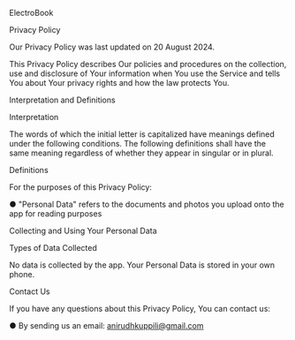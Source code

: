 ElectroBook

Privacy Policy

Our Privacy Policy was last updated on 20 August 2024.

This Privacy Policy describes Our policies and procedures on the collection, use and disclosure of Your
information when You use the Service and tells You about Your privacy rights and how the law protects You.

Interpretation and Definitions

Interpretation

The words of which the initial letter is capitalized have meanings defined under the following conditions.
The following definitions shall have the same meaning regardless of whether they appear in singular or in
plural.

Definitions

For the purposes of this Privacy Policy:

● "Personal Data" refers to the documents and photos you upload onto the app for reading purposes

Collecting and Using Your Personal Data

Types of Data Collected

No data is collected by the app. Your Personal Data is stored in your own phone.

Contact Us

If you have any questions about this Privacy Policy, You can contact us:

● By sending us an email: anirudhkuppili@gmail.com
